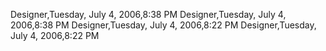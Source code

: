﻿Designer,Tuesday, July 4, 2006,8:38 PMDesigner,Tuesday, July 4, 2006,8:38 PMDesigner,Tuesday, July 4, 2006,8:22 PMDesigner,Tuesday, July 4, 2006,8:22 PM